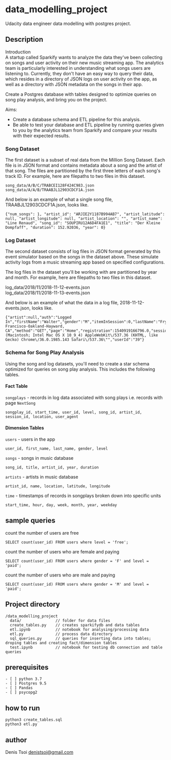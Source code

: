 
# data_modelling_project

Udacity data engineer data modelling with postgres project.

## Description

Introduction  
A startup called Sparkify wants to analyze the data they've been collecting on songs and user activity on their new music streaming app. The analytics team is particularly interested in understanding what songs users are listening to. Currently, they don't have an easy way to query their data, which resides in a directory of JSON logs on user activity on the app, as well as a directory with JSON metadata on the songs in their app.

Create a Postgres database with tables designed to optimize queries on song play analysis, and bring you on the project. 

Aims:  
- Create a database schema and ETL pipeline for this analysis.   
- Be able to test your database and ETL pipeline by running queries given to you by the analytics team from Sparkify and compare your results with their expected results.


### Song Dataset

The first dataset is a subset of real data from the Million Song Dataset. Each file is in JSON format and contains metadata about a song and the artist of that song. The files are partitioned by the first three letters of each song's track ID. For example, here are filepaths to two files in this dataset.

```
song_data/A/B/C/TRABCEI128F424C983.json
song_data/A/A/B/TRAABJL12903CDCF1A.json
```

And below is an example of what a single song file, TRAABJL12903CDCF1A.json, looks like.

```
{"num_songs": 1, "artist_id": "ARJIE2Y1187B994AB7", "artist_latitude": null, "artist_longitude": null, "artist_location": "", "artist_name": "Line Renaud", "song_id": "SOUPIRU12A6D4FA1E1", "title": "Der Kleine Dompfaff", "duration": 152.92036, "year": 0}
```

### Log Dataset
The second dataset consists of log files in JSON format generated by this event simulator based on the songs in the dataset above. These simulate activity logs from a music streaming app based on specified configurations.

The log files in the dataset you'll be working with are partitioned by year and month. For example, here are filepaths to two files in this dataset.

log_data/2018/11/2018-11-12-events.json  
log_data/2018/11/2018-11-13-events.json  

And below is an example of what the data in a log file, 2018-11-12-events.json, looks like.

```
{"artist":null,"auth":"Logged In","firstName":"Walter","gender":"M","itemInSession":0,"lastName":"Frye","length":null,"level":"free","location":"San Francisco-Oakland-Hayward, CA","method":"GET","page":"Home","registration":1540919166796.0,"sessionId":38,"song":null,"status":200,"ts":1541105830796,"userAgent":"\"Mozilla\/5.0 (Macintosh; Intel Mac OS X 10_9_4) AppleWebKit\/537.36 (KHTML, like Gecko) Chrome\/36.0.1985.143 Safari\/537.36\"","userId":"39"}
```


### Schema for Song Play Analysis
Using the song and log datasets, you'll need to create a star schema optimized for queries on song play analysis. This includes the following tables.

#### Fact Table

`songplays` - records in log data associated with song plays i.e. records with page `NextSong`
```
songplay_id, start_time, user_id, level, song_id, artist_id, session_id, location, user_agent
```

#### Dimension Tables

`users` - users in the app
```
user_id, first_name, last_name, gender, level
```

`songs` - songs in music database
```
song_id, title, artist_id, year, duration
```

`artists` - artists in music database
```
artist_id, name, location, latitude, longitude
```

`time` - timestamps of records in songplays broken down into specific units
```
start_time, hour, day, week, month, year, weekday
```

## sample queries

count the number of users are free
```
SELECT count(user_id) FROM users where level = 'free';
```

count the number of users who are female and paying
```
SELECT count(user_id) FROM users where gender = 'F' and level = 'paid';
```

count the number of users who are male and paying
```
SELECT count(user_id) FROM users where gender = 'M' and level = 'paid';
```

## Project directory

```
/data_modelling_project
  data/               // folder for data files
  create_tables.py    // creates sparkifydb and data tables
  etl.ipynb           // notebook for analysing/processing data
  etl.py              // process data directory
  sql_queries.py      // queries for inserting data into tables; droping tables and creating fact/dimension tables
  test.ipynb          // notebook for testing db connection and table queries
```

## prerequisites

```
- [ ] python 3.7
- [ ] Postgres 9.5
- [ ] Pandas
- [ ] psycopg2
```

## how to run

```
python3 create_tables.sql
python3 etl.py
```

## author
Denis Tsoi <denistsoi@gmail.com>